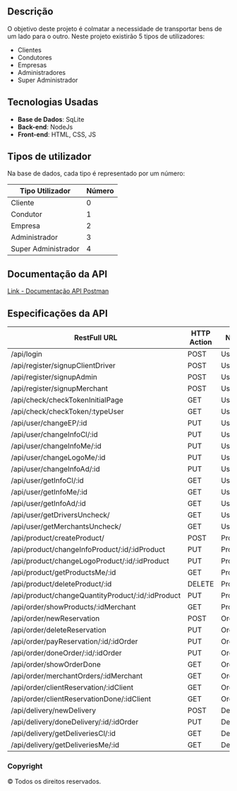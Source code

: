 ## Descrição

O objetivo deste projeto é colmatar a necessidade de transportar bens de um lado para o outro. 
Neste projeto existirão 5 tipos de utilizadores:
 - Clientes
 - Condutores
 - Empresas
 - Administradores
 - Super Administrador
 
## Tecnologias Usadas

- **Base de Dados**: SqLite
- **Back-end**: NodeJs
- **Front-end**: HTML, CSS, JS

## Tipos de utilizador

Na base de dados, cada tipo é representado por um número:

|Tipo Utilizador    |Número|
|-------------------|------|
|Cliente            |0     |
|Condutor           |1     |
|Empresa            |2     |
|Administrador      |3     |
|Super Administrador|4     |

## Documentação da API
[Link - Documentação API Postman](https://documenter.getpostman.com/view/12996570/TVzViwHz)

## Especificações da API
|RestFull URL|HTTP Action|Noun|Business Operation|
|-|-|-|-|
| /api/login | POST | User | Login |
| /api/register/signupClientDriver | POST | User | CreateClientDriver |
| /api/register/signupAdmin | POST | User | CreateAdmin |
| /api/register/signupMerchant | POST | User | CreateMerchant |
| /api/check/checkTokenInitialPage | GET | User | CheckTokenInitialPage |
| /api/check/checkToken/:typeUser | GET | User | CheckToken |
| /api/user/changeEP/:id | PUT | User | ChangeEmailPassword |
| /api/user/changeInfoCl/:id | PUT | User | ChangeInfoClient|
| /api/user/changeInfoMe/:id | PUT | User | ChangeInfoMerchant|
| /api/user/changeLogoMe/:id | PUT | User | ChangeLogoMerchant|
| /api/user/changeInfoAd/:id | PUT | User | ChangeInfoAdmin|
| /api/user/getInfoCl/:id | GET | User | GetInfoClient|
| /api/user/getInfoMe/:id | GET | User | GetInfoMerchant|
| /api/user/getInfoAd/:id | GET | User | GetInfoAdmin|
| /api/user/getDriversUncheck/ | GET | User | GetDriversUnchecked|
| /api/user/getMerchantsUncheck/ | GET | User | GetMerchantsUnchecked|
| /api/product/createProduct/ | POST | Product | CreateProduct|
| /api/product/changeInfoProduct/:id/:idProduct | PUT | Product | ChangeInfoProduct|
| /api/product/changeLogoProduct/:id/:idProduct | PUT | Product | ChangeLogoProduct|
| /api/product/getProductsMe/:id | GET | Product | GetProductsFromMerchant |
| /api/product/deleteProduct/:id | DELETE | Product | DeleteProduct|
| /api/product/changeQuantityProduct/:id/:idProduct | PUT | Product | ChangeQuantityProduct|
| /api/order/showProducts/:idMerchant | GET | Product | ShowProducts|
| /api/order/newReservation | POST | Order | newReservation|
| /api/order/deleteReservation | PUT | Order | deleteReservation|
| /api/order/payReservation/:id/:idOrder | PUT | Order | payReservation|
| /api/order/doneOrder/:id/:idOrder | PUT | Order | doneOrder|
| /api/order/showOrderDone | GET | Order | showOrderDone|
| /api/order/merchantOrders/:idMerchant | GET | Order | merchantOrders|
| /api/order/clientReservation/:idClient | GET | Order | getClientReservation|
| /api/order/clientReservationDone/:idClient | GET | Order | getClientReservationDone|
| /api/delivery/newDelivery | POST | Delivery | newDelivery|
| /api/delivery/doneDelivery/:id/:idOrder | PUT | Delivery | doneDelivery|
| /api/delivery/getDeliveriesCl/:id | GET | Delivery | getDeliveriesClient|
| /api/delivery/getDeliveriesMe/:id | GET | Delivery | getDeliveriesMerchant|

### Copyright
© Todos os direitos reservados.
